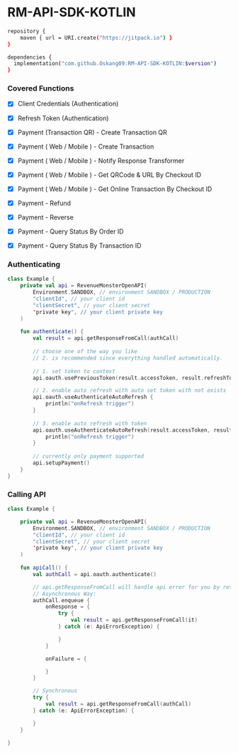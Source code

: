 # RM-API-SDK-KOTLIN

```bash
repository {
    maven { url = URI.create("https://jitpack.io") }
}

dependencies {
  implementation("com.github.Oskang09:RM-API-SDK-KOTLIN:$version")  
}
```

### Covered Functions

- [x] Client Credentials (Authentication)
- [x] Refresh Token (Authentication)
- [x] Payment (Transaction QR) - Create Transaction QR
- [x] Payment ( Web / Mobile ) - Create Transaction
- [x] Payment ( Web / Mobile ) - Notify Response Transformer
- [x] Payment ( Web / Mobile ) - Get QRCode & URL By Checkout ID
- [x] Payment ( Web / Mobile ) - Get Online Transaction By Checkout ID
- [x] Payment - Refund
- [x] Payment - Reverse
- [x] Payment - Query Status By Order ID
- [x] Payment - Query Status By Transaction ID


### Authenticating

```kotlin
class Example {
    private val api = RevenueMonsterOpenAPI(
        Environment.SANDBOX, // environment SANDBOX / PRODUCTION
        "clientId", // your client id
        "clientSecret", // your client secret
        'private key", // your client private key
    )
    
    fun authenticate() {
        val result = api.getResponseFromCall(authCall)
        
        // choose one of the way you like
        // 2. is recommended since everything handled automatically.
        
        // 1. set token to context
        api.oauth.usePreviousToken(result.accessToken, result.refreshToken)

        // 2. enable auto refresh with auto set token with not exists
        api.oauth.useAuthenticateAutoRefresh {
            println("onRefresh trigger")
        }
        
        // 3. enable auto refresh with token
        api.oauth.useAuthenticateAutoRefresh(result.accessToken, result.refreshToken) {
            println("onRefresh trigger")
        }
        
        // currently only payment supported
        api.setupPayment()
    }
}
```

### Calling API

```kotlin
class Example {

    private val api = RevenueMonsterOpenAPI(
        Environment.SANDBOX, // environment SANDBOX / PRODUCTION
        "clientId", // your client id
        "clientSecret", // your client secret
        'private key", // your client private key
    )
    
    fun apiCall() {
        val authCall = api.oauth.authenticate()

        // api.getResponseFromCall will handle api error for you by returning exception
        // Asynchronous Way: 
        authCall.enqueue {
            onResponse = {
                try {
                    val result = api.getResponseFromCall(it)
                } catch (e: ApiErrorException) {

                }
            }

            onFailure = {

            }
        }

        // Synchronous
        try {
            val result = api.getResponseFromCall(authCall)
        } catch (e: ApiErrorException) {

        }
    }
    
}
```